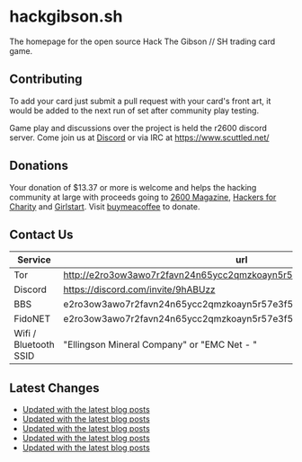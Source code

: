 # hackgibson.sh
The homepage for the open source Hack The Gibson // SH trading card game.


## Contributing

To add your card just submit a pull request with your card's front art, it would be added to the next run of set after community play testing.

Game play and discussions over the project is held the r2600 discord server. Come join us at [Discord](https://discord.com/invite/9hABUzz) or via IRC at https://www.scuttled.net/


## Donations

Your donation of $13.37 or more is welcome and helps the hacking community at large with proceeds going to [2600 Magazine](https://2600.com/), [Hackers for Charity](https://hackersforcharity.org) and [Girlstart](https://girlstart.org).  Visit [buymeacoffee](https://www.buymeacoffee.com/hackgibson.sh) to donate.


## Contact Us

Service | url
-|-
Tor | http://e2ro3ow3awo7r2favn24n65ycc2qmzkoayn5r57e3f56nvjwdcgg32ad.onion
Discord | https://discord.com/invite/9hABUzz
BBS | e2ro3ow3awo7r2favn24n65ycc2qmzkoayn5r57e3f56nvjwdcgg32ad.onion:23
FidoNET | e2ro3ow3awo7r2favn24n65ycc2qmzkoayn5r57e3f56nvjwdcgg32ad.onion:24554
Wifi / Bluetooth SSID | "Ellingson Mineral Company" or "EMC Net - <fidonet address>"

## Latest Changes
<!-- BLOG-POST-LIST:START -->
- [Updated with the latest blog posts](https://github.com/DFW2600/hackgibson.sh/commit/570c53cf041429cf7b10ba1f58321477ccae5547)
- [Updated with the latest blog posts](https://github.com/DFW2600/hackgibson.sh/commit/96b2ca45e99a3d425f4c0d8b95325d6e73d4df2d)
- [Updated with the latest blog posts](https://github.com/DFW2600/hackgibson.sh/commit/a56d76f93dfc9d8ce4590ccec62b9de7740b549d)
- [Updated with the latest blog posts](https://github.com/DFW2600/hackgibson.sh/commit/b3cb38c7bf786ac35eab0ebaec43f8259e452b93)
- [Updated with the latest blog posts](https://github.com/DFW2600/hackgibson.sh/commit/67de54f4ac8d8cc8714b41b83d79464009f3d022)
<!-- BLOG-POST-LIST:END -->
